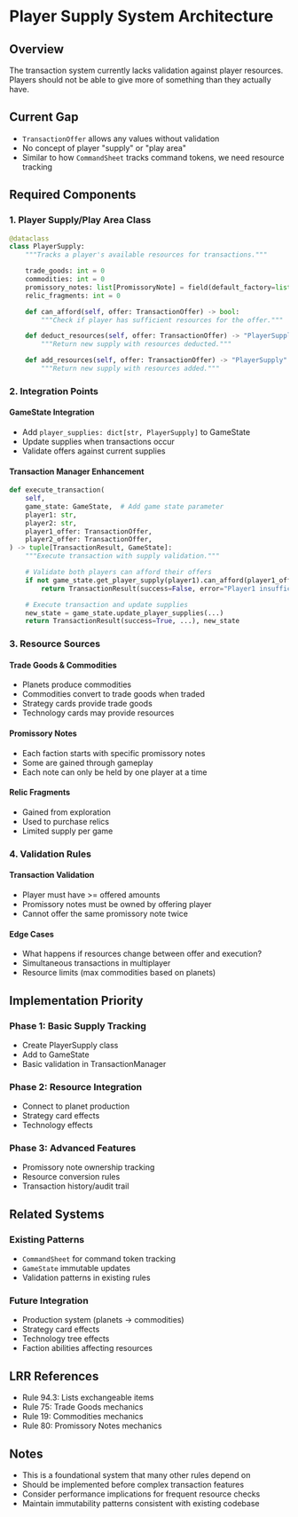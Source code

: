 # Player Supply System Architecture

## Overview
The transaction system currently lacks validation against player resources. Players should not be able to give more of something than they actually have.

## Current Gap
- `TransactionOffer` allows any values without validation
- No concept of player "supply" or "play area"
- Similar to how `CommandSheet` tracks command tokens, we need resource tracking

## Required Components

### 1. Player Supply/Play Area Class
```python
@dataclass
class PlayerSupply:
    """Tracks a player's available resources for transactions."""

    trade_goods: int = 0
    commodities: int = 0
    promissory_notes: list[PromissoryNote] = field(default_factory=list)
    relic_fragments: int = 0

    def can_afford(self, offer: TransactionOffer) -> bool:
        """Check if player has sufficient resources for the offer."""

    def deduct_resources(self, offer: TransactionOffer) -> "PlayerSupply":
        """Return new supply with resources deducted."""

    def add_resources(self, offer: TransactionOffer) -> "PlayerSupply":
        """Return new supply with resources added."""
```

### 2. Integration Points

#### GameState Integration
- Add `player_supplies: dict[str, PlayerSupply]` to GameState
- Update supplies when transactions occur
- Validate offers against current supplies

#### Transaction Manager Enhancement
```python
def execute_transaction(
    self,
    game_state: GameState,  # Add game state parameter
    player1: str,
    player2: str,
    player1_offer: TransactionOffer,
    player2_offer: TransactionOffer,
) -> tuple[TransactionResult, GameState]:
    """Execute transaction with supply validation."""

    # Validate both players can afford their offers
    if not game_state.get_player_supply(player1).can_afford(player1_offer):
        return TransactionResult(success=False, error="Player1 insufficient resources"), game_state

    # Execute transaction and update supplies
    new_state = game_state.update_player_supplies(...)
    return TransactionResult(success=True, ...), new_state
```

### 3. Resource Sources

#### Trade Goods & Commodities
- Planets produce commodities
- Commodities convert to trade goods when traded
- Strategy cards provide trade goods
- Technology cards may provide resources

#### Promissory Notes
- Each faction starts with specific promissory notes
- Some are gained through gameplay
- Each note can only be held by one player at a time

#### Relic Fragments
- Gained from exploration
- Used to purchase relics
- Limited supply per game

### 4. Validation Rules

#### Transaction Validation
- Player must have >= offered amounts
- Promissory notes must be owned by offering player
- Cannot offer the same promissory note twice

#### Edge Cases
- What happens if resources change between offer and execution?
- Simultaneous transactions in multiplayer
- Resource limits (max commodities based on planets)

## Implementation Priority

### Phase 1: Basic Supply Tracking
- Create PlayerSupply class
- Add to GameState
- Basic validation in TransactionManager

### Phase 2: Resource Integration
- Connect to planet production
- Strategy card effects
- Technology effects

### Phase 3: Advanced Features
- Promissory note ownership tracking
- Resource conversion rules
- Transaction history/audit trail

## Related Systems

### Existing Patterns
- `CommandSheet` for command token tracking
- `GameState` immutable updates
- Validation patterns in existing rules

### Future Integration
- Production system (planets → commodities)
- Strategy card effects
- Technology tree effects
- Faction abilities affecting resources

## LRR References
- Rule 94.3: Lists exchangeable items
- Rule 75: Trade Goods mechanics
- Rule 19: Commodities mechanics
- Rule 80: Promissory Notes mechanics

## Notes
- This is a foundational system that many other rules depend on
- Should be implemented before complex transaction features
- Consider performance implications for frequent resource checks
- Maintain immutability patterns consistent with existing codebase
